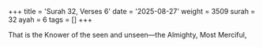+++
title = 'Surah 32, Verses 6'
date = '2025-08-27'
weight = 3509
surah = 32
ayah = 6
tags = []
+++

That is the Knower of the seen and unseen—the Almighty, Most Merciful,